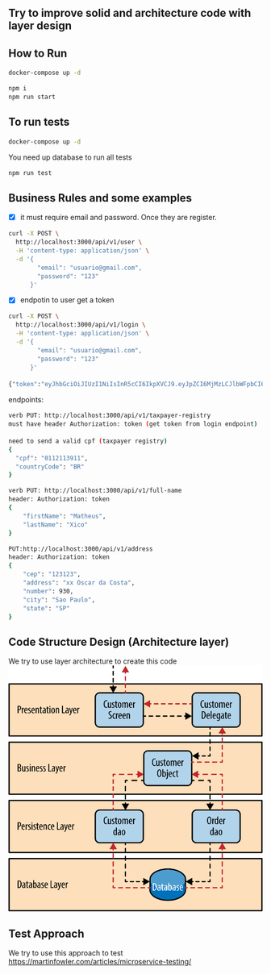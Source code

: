 ## Try to improve solid and architecture code with layer design

## How to Run

```bash
docker-compose up -d
```

```bash
npm i
npm run start
```

## To run tests

```bash
docker-compose up -d
```

You need up database to run all tests

```bash
npm run test
```

## Business Rules and some examples

- [x] it must require email and password. Once they are register.

```bash
curl -X POST \
  http://localhost:3000/api/v1/user \
  -H 'content-type: application/json' \
  -d '{
        "email": "usuario@gmail.com",
        "password": "123"
      }'

```

- [x] endpotin to user get a token

```bash
curl -X POST \
  http://localhost:3000/api/v1/login \
  -H 'content-type: application/json' \
  -d '{
        "email": "usuario@gmail.com",
        "password": "123"
      }'

{"token":"eyJhbGciOiJIUzI1NiIsInR5cCI6IkpXVCJ9.eyJpZCI6MjMzLCJlbWFpbCI6InVzdWFyaW9AZ21haWwuY29tIiwiaWF0IjoxNTk4ODE2MjczLCJleHAiOjE1OTg4MjM0NzN9.yUT7yByycCyxigIqnKkGL0OYx0MdhLxi_zh9uaYzmkQ"}%

```

endpoints:

```bash
verb PUT: http://localhost:3000/api/v1/taxpayer-registry
must have header Authorization: token (get token from login endpoint)

need to send a valid cpf (taxpayer registry)
{
  "cpf": "0112113911",
  "countryCode": "BR"
}
```

```bash
verb PUT: http://localhost:3000/api/v1/full-name
header: Authorization: token
{
    "firstName": "Matheus",
    "lastName": "Xico"
}
```

```bash
PUT:http://localhost:3000/api/v1/address
header: Authorization: token
{
    "cep": "123123",
    "address": "xx Oscar da Costa",
    "number": 930,
    "city": "Sao Paulo",
    "state": "SP"
}

```

## Code Structure Design (Architecture layer)

We try to use layer architecture to create this code
![](./layer.png)

## Test Approach

We try to use this approach to test https://martinfowler.com/articles/microservice-testing/
